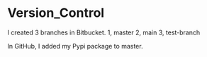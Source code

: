 # Version_Control

I created 3 branches in Bitbucket. 
1, master
2, main
3, test-branch

In GitHub, I added my Pypi package to master. 

